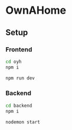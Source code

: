 # OwnAHome

## Setup

### Frontend

```bash
cd oyh
npm i

npm run dev
```

### Backend

```bash
cd backend
npm i

nodemon start
```
